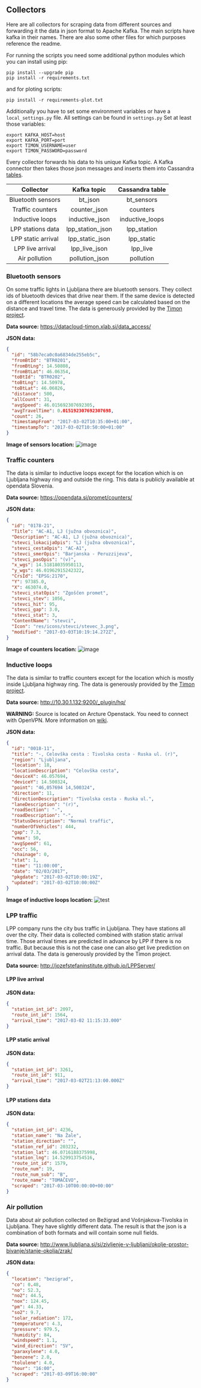 ## Collectors

Here are all collectors for scraping data from different sources and
forwarding it the data in json format to Apache Kafka. The main scripts 
have kafka in their names. There are also some other files for which 
purposes reference the readme.

For running the scripts you need some additional python modules which 
you can install using pip:

```
pip install --upgrade pip
pip install -r requirements.txt
```

and for ploting scripts:

```
pip install -r requirements-plot.txt
```

Additionally you have to set some environment variables or have a 
`local_settings.py` file. All settings can be found in `settings.py` 
Set at least those variables:
```
export KAFKA_HOST=host
export KAFKA_PORT=port
export TIMON_USERNAME=user
export TIMON_PASSWORD=password
```

Every collector forwards his data to his unique Kafka topic. A Kafka 
connector then takes those json messages and inserts them into Cassandra
[tables](../virtual_machines/cassandra_vm/tables.cql).

|      Collector     |    Kafka topic   | Cassandra table |
|:------------------:|:----------------:|:---------------:|
|  Bluetooth sensors |      bt_json     |    bt_sensors   |
|  Traffic counters  |   counter_json   |     counters    |
|   Inductive loops  |  inductive_json  | inductive_loops |
|  LPP stations data | lpp_station_json |   lpp_station   |
| LPP static arrival |  lpp_static_json |    lpp_static   |
|  LPP live arrival  |   lpp_live_json  |     lpp_live    |
|    Air pollution   |  pollution_json  |    pollution    |


### Bluetooth sensors

On some traffic lights in Ljubljana there are bluetooth sensors. They
collect ids of bluetooth devices that drive near them. If the same
device is detected on a different locations the average speed can be
calculated based on the distance and travel time. The data is generously
provided by the [Timon project](https://gitlab-timon.xlab.si/).

**Data source:**
https://datacloud-timon.xlab.si/data_access/

**JSON data:**
```json
{
  "id": "58b7eca0c0a6834de255eb5c",
  "fromBtId": "BTR0201",
  "fromBtLng": 14.50808,
  "fromBtLat": 46.06354,
  "toBtId": "BTR0202",
  "toBtLng": 14.50978,
  "toBtLat": 46.06826,
  "distance": 500,
  "allCount": 31,
  "avgSpeed": 46.015692307692305,
  "avgTravelTime": 0.015192307692307698,
  "count": 26,
  "timestampFrom": "2017-03-02T10:35:00+01:00",
  "timestampTo": "2017-03-02T10:50:00+01:00"
}
```

**Image of sensors location:**
![image](image/bt_lj.png)

### Traffic counters

The data is similar to inductive loops except for the location which is
on Ljubljana highway ring and outside the ring. This data is publicly
available at opendata Slovenia.

**Data source:**
https://opendata.si/promet/counters/

**JSON data:**
```json
{
  "id": "0178-21",
  "Title": "AC-A1, LJ (južna obvoznica)",
  "Description": "AC-A1, LJ (južna obvoznica)",
  "stevci_lokacijaOpis": "LJ (južna obvoznica)",
  "stevci_cestaOpis": "AC-A1",
  "stevci_smerOpis": "Barjanska - Peruzzijeva",
  "stevci_pasOpis": "(v)",
  "x_wgs": 14.51818035950113,
  "y_wgs": 46.01962915242322,
  "CrsId": "EPSG:2170",
  "Y": 97385.0,
  "X": 463074.0,
  "stevci_statOpis": "Zgoščen promet",
  "stevci_stev": 1056,
  "stevci_hit": 95,
  "stevci_gap": 3.0,
  "stevci_stat": 3,
  "ContentName": "stevci",
  "Icon": "res/icons/stevci/stevec_3.png",
  "modified": "2017-03-03T10:19:14.272Z",
}
```

**Image of counters location:**
![image](image/counters.png)

### Inductive loops

The data is similar to traffic counters except for the location which is
mostly inside Ljubljana highway ring. The data is generously provided by
the [Timon project](https://gitlab-timon.xlab.si/).

**Data source:**
http://10.30.1.132:9200/_plugin/hq/

**WARNING:**
Source is located on Arcture Openstack. You need to connect with OpenVPN.
More information on [wiki](https://wiki.xlab.si/robert_plestenjak/openstack-arctur).

**JSON data:**
```json
{
  "id": "0018-11",
  "title": "-, Celovška cesta : Tivolska cesta - Ruska ul. (r)",
  "region": "Ljubljana",
  "location": 18,
  "locationDescription": "Celovška cesta",
  "deviceX": 46.057694,
  "deviceY": 14.500324,
  "point": "46,057694 14,500324",
  "direction": 11,
  "directionDescription": "Tivolska cesta - Ruska ul.",
  "laneDescription": "(r)",
  "roadSection": "-",
  "roadDescription": "-",
  "StatusDescription": "Normal traffic",
  "numberOfVehicles": 444,
  "gap": 7.3,
  "vmax": 50,
  "avgSpeed": 61,
  "occ": 56,
  "chainage": 0,
  "stat": 1,
  "time": "11:00:00",
  "date": "02/03/2017",
  "pkgdate": "2017-03-02T10:00:19Z",
  "updated": "2017-03-02T10:00:00Z"
}
```

**Image of inductive loops location:**
![test](image/inductive.png)

### LPP traffic

LPP company runs the city bus traffic in Ljubljana. They have stations
all over the city. Their data is collected combined with station static
arrival time. Those arrival times are predicted in advance by LPP if
there is no traffic. But because this is not the case one can also get
live prediction on arrival data. The data is generously provided by the
Timon project.

**Data source:**
http://jozefstefaninstitute.github.io/LPPServer/

#### LPP live arrival

**JSON data:**
```json
{
  "station_int_id": 2097,
  "route_int_id": 1564,
  "arrival_time": "2017-03-02 11:15:33.000"
}
```


#### LPP static arrival

**JSON data:**
```json
{
  "station_int_id": 3261,
  "route_int_id": 911,
  "arrival_time": "2017-03-02T21:13:00.000Z"
}
```


#### LPP stations data

**JSON data:**
```json
{
  "station_int_id": 4236,
  "station_name": "Na Žale",
  "station_direction": "",
  "station_ref_id": 203232,
  "station_lat": 46.0716188375998,
  "station_lng": 14.529913754516,
  "route_int_id": 1579,
  "route_num": 19,
  "route_num_sub": "B",
  "route_name": "TOMAČEVO",
  "scraped": "2017-03-10T00:00:00+00:00"
}
```

### Air pollution

Data about air pollution collected on Bežigrad and Vošnjakova-Tivolska
in Ljubljana. They have slightly different data. The result is that the
json is a combination of both formats and will contain some null fields.

**Data source:**
http://www.ljubljana.si/si/zivljenje-v-ljubljani/okolje-prostor-bivanje/stanje-okolja/zrak/

**JSON data:**
```json
{
  "location": "bezigrad",
  "co": 0.48,
  "no": 52.3,
  "no2": 44.5,
  "nox": 124.45,
  "pm": 44.33,
  "so2": 9.7,
  "solar_radiation": 172,
  "temperature": 4.3,
  "pressure": 979.5,
  "humidity": 84,
  "windspeed": 1.1,
  "wind_direction": "SV",
  "paraxylene": 4.0,
  "benzene": 2.0,
  "tolulene": 4.0,
  "hour": "16:00",
  "scraped": "2017-03-09T16:00:00"
}
```